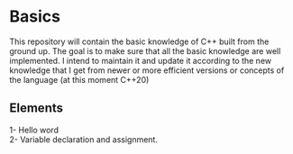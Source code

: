# Basics
This repository will contain the basic knowledge of C++ built from the ground up. The goal is to make sure that all the basic knowledge are well implemented. I intend to maintain it and update it according to the new knowledge that I get from newer or more efficient versions or concepts of the language (at this moment C++20)

## Elements 
1- Hello word </br>
2- Variable declaration and assignment.
